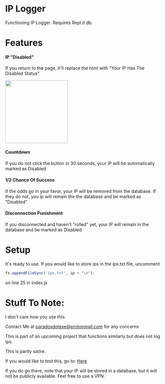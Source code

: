 # IP Logger
Functioning IP Logger. Requires Repl.it db. 

# Features 

#### IP "Disabled"

If you return to the page, it'll replace the html with "Your IP Has The Disabled Status"

<img src="https://storage.googleapis.com/replit/images/1607992167546_5c04121255d174f0bfead5483cc627b3.png" height=200px>

#### Countdown 

If you do not click the button in 30 seconds, your IP will be automatically marked as Disabled


#### 1/2 Chance Of Success 

If the odds go in your favor, your IP will be removed from the database. If they do not, you ip will remain the the database and be marked as "Disabled"

#### Disconnection Punishment 

If you disconnected and haven't "rolled" yet, your IP will remain in the database and be marked as Disabled

# Setup
It's ready to use. If you would like to store ips in the ips.txt file, uncomment
```javascript
fs.appendFileSync('ips.txt', ip + "\n");
```
on line 25 in index.js
# Stuff To Note:
I don't care how you use this.

Contact Me at paradoxdotexe@protonmail.com for any concerns

This is part of an upcoming project that functions similarly but does not log ips.

This is partly satire.

If you would like to test this, go to: [Here](https://IPlogger.pepelaugh.repl.co)

If you do go there, note that your IP will be stored in a database, but it will not be publicly available. Feel free to use a VPN.
